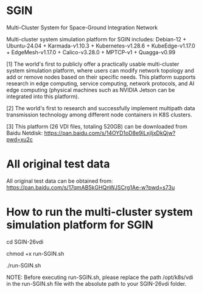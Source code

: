 # SGIN
Multi-Cluster System for Space-Ground Integration Network

Multi-cluster system simulation platform for SGIN includes: Debian-12 + Ubuntu-24.04 + Karmada-v1.10.3 + Kubernetes-v1.28.6 + KubeEdge-v1.17.0 + EdgeMesh-v1.17.0 + Calico-v3.28.0 + MPTCP-v1 + Quagga-v0.99

[1] The world's first to publicly offer a practically usable multi-cluster system simulation platform, where users can modify network topology and add or remove nodes based on their specific needs. This platform supports research in edge computing, service computing, network protocols, and AI edge computing (physical machines such as NVIDIA Jetson can be integrated into this platform).

[2] The world's first to research and successfully implement multipath data transmission technology among different node containers in K8S clusters.

[3] This platform (26 VDI files, totaling 520GB) can be downloaded from Baidu Netdisk:
https://pan.baidu.com/s/14OYD1oD8e9iLxjljxDkQjw?pwd=xu2c

# All original test data
All original test data can be obtained from:
https://pan.baidu.com/s/17qmAB5kGHQnWJSCrg1Ae-w?pwd=s73u

# How to run the multi-cluster system simulation platform for SGIN

cd SGIN-26vdi

chmod +x run-SGIN.sh

./run-SGIN.sh

NOTE: Before executing run-SGIN.sh, please replace the path /opt/k8s/vdi in the run-SGIN.sh file with the absolute path to your SGIN-26vdi folder.
